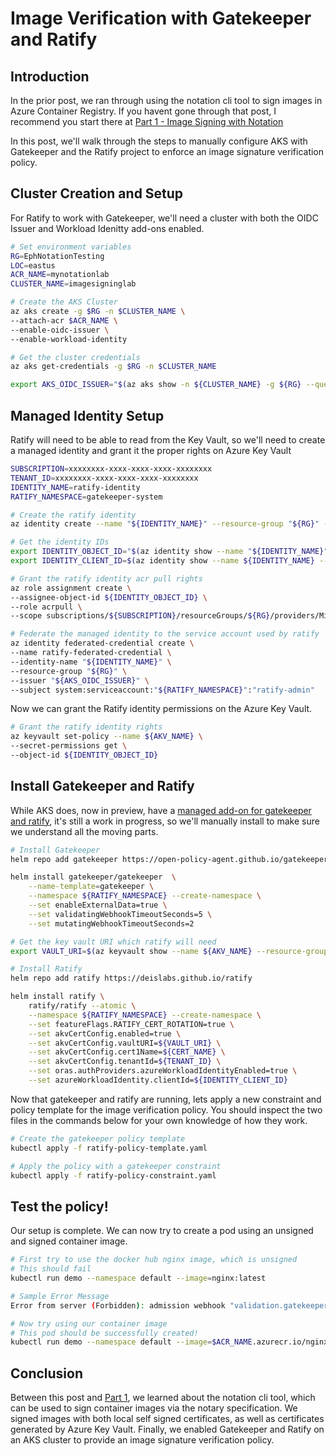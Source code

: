 # Image Verification with Gatekeeper and Ratify

## Introduction

In the prior post, we ran through using the notation cli tool to sign images in Azure Container Registry. If you havent gone through that post, I recommend you start there at [Part 1 - Image Signing with Notation](./1-notation-usage.md)

In this post, we'll walk through the steps to manually configure AKS with Gatekeeper and the Ratify project to enforce an image signature verification policy.

## Cluster Creation and Setup

For Ratify to work with Gatekeeper, we'll need a cluster with both the OIDC Issuer and Workload Idenitty add-ons enabled.

```bash
# Set environment variables
RG=EphNotationTesting
LOC=eastus
ACR_NAME=mynotationlab
CLUSTER_NAME=imagesigninglab

# Create the AKS Cluster
az aks create -g $RG -n $CLUSTER_NAME \
--attach-acr $ACR_NAME \
--enable-oidc-issuer \
--enable-workload-identity

# Get the cluster credentials
az aks get-credentials -g $RG -n $CLUSTER_NAME

export AKS_OIDC_ISSUER="$(az aks show -n ${CLUSTER_NAME} -g ${RG} --query "oidcIssuerProfile.issuerUrl" -otsv)"
```

## Managed Identity Setup

Ratify will need to be able to read from the Key Vault, so we'll need to create a managed identity and grant it the proper rights on Azure Key Vault

```bash
SUBSCRIPTION=xxxxxxxx-xxxx-xxxx-xxxx-xxxxxxxx
TENANT_ID=xxxxxxxx-xxxx-xxxx-xxxx-xxxxxxxx
IDENTITY_NAME=ratify-identity
RATIFY_NAMESPACE=gatekeeper-system

# Create the ratify identity
az identity create --name "${IDENTITY_NAME}" --resource-group "${RG}" --location "${LOC}" --subscription "${SUBSCRIPTION}"

# Get the identity IDs
export IDENTITY_OBJECT_ID="$(az identity show --name "${IDENTITY_NAME}" --resource-group "${RG}" --query 'principalId' -otsv)"
export IDENTITY_CLIENT_ID=$(az identity show --name ${IDENTITY_NAME} --resource-group ${RG} --query 'clientId' -o tsv)

# Grant the ratify identity acr pull rights
az role assignment create \
--assignee-object-id ${IDENTITY_OBJECT_ID} \
--role acrpull \
--scope subscriptions/${SUBSCRIPTION}/resourceGroups/${RG}/providers/Microsoft.ContainerRegistry/registries/${ACR_NAME}

# Federate the managed identity to the service account used by ratify
az identity federated-credential create \
--name ratify-federated-credential \
--identity-name "${IDENTITY_NAME}" \
--resource-group "${RG}" \
--issuer "${AKS_OIDC_ISSUER}" \
--subject system:serviceaccount:"${RATIFY_NAMESPACE}":"ratify-admin"
```

Now we can grant the Ratify identity permissions on the Azure Key Vault.

```bash
# Grant the ratify identity rights
az keyvault set-policy --name ${AKV_NAME} \
--secret-permissions get \
--object-id ${IDENTITY_OBJECT_ID}
```

## Install Gatekeeper and Ratify

While AKS does, now in preview, have a [managed add-on for gatekeeper and ratify](https://learn.microsoft.com/en-us/azure/aks/image-integrity?tabs=azure-cli), it's still a work in progress, so we'll manually install to make sure we understand all the moving parts. 

```bash
# Install Gatekeeper
helm repo add gatekeeper https://open-policy-agent.github.io/gatekeeper/charts

helm install gatekeeper/gatekeeper  \
    --name-template=gatekeeper \
    --namespace ${RATIFY_NAMESPACE} --create-namespace \
    --set enableExternalData=true \
    --set validatingWebhookTimeoutSeconds=5 \
    --set mutatingWebhookTimeoutSeconds=2

# Get the key vault URI which ratify will need
export VAULT_URI=$(az keyvault show --name ${AKV_NAME} --resource-group ${RG} --query "properties.vaultUri" -otsv)

# Install Ratify
helm repo add ratify https://deislabs.github.io/ratify

helm install ratify \
    ratify/ratify --atomic \
    --namespace ${RATIFY_NAMESPACE} --create-namespace \
    --set featureFlags.RATIFY_CERT_ROTATION=true \
    --set akvCertConfig.enabled=true \
    --set akvCertConfig.vaultURI=${VAULT_URI} \
    --set akvCertConfig.cert1Name=${CERT_NAME} \
    --set akvCertConfig.tenantId=${TENANT_ID} \
    --set oras.authProviders.azureWorkloadIdentityEnabled=true \
    --set azureWorkloadIdentity.clientId=${IDENTITY_CLIENT_ID}
```

Now that gatekeeper and ratify are running, lets apply a new constraint and policy template for the image verification policy. You should inspect the two files in the commands below for your own knowledge of how they work.

```bash
# Create the gatekeeper policy template
kubectl apply -f ratify-policy-template.yaml

# Apply the policy with a gatekeeper constraint
kubectl apply -f ratify-policy-constraint.yaml
```

## Test the policy!

Our setup is complete. We can now try to create a pod using an unsigned and signed container image.

```bash
# First try to use the docker hub nginx image, which is unsigned
# This should fail
kubectl run demo --namespace default --image=nginx:latest

# Sample Error Message
Error from server (Forbidden): admission webhook "validation.gatekeeper.sh" denied the request: [ratify-constraint] Subject failed verification: docker.io/library/nginx@sha256:86e53c4c16a6a276b204b0fd3a8143d86547c967dc8258b3d47c3a21bb68d3c6

# Now try using our container image
# This pod should be successfully created!
kubectl run demo --namespace default --image=$ACR_NAME.azurecr.io/nginx@$IMAGE_SHA
```

## Conclusion

Between this post and [Part 1](./1-notation-usage.md), we learned about the notation cli tool, which can be used to sign container images via the notary specification. We signed images with both local self signed certificates, as well as certificates generated by Azure Key Vault. Finally, we enabled Gatekeeper and Ratify on an AKS cluster to provide an image signature verification policy.